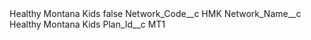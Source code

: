 <?xml version="1.0" encoding="UTF-8"?>
<CustomMetadata xmlns="http://soap.sforce.com/2006/04/metadata" xmlns:xsi="http://www.w3.org/2001/XMLSchema-instance" xmlns:xsd="http://www.w3.org/2001/XMLSchema">
    <label>Healthy Montana Kids</label>
    <protected>false</protected>
    <values>
        <field>Network_Code__c</field>
        <value xsi:type="xsd:string">HMK</value>
    </values>
    <values>
        <field>Network_Name__c</field>
        <value xsi:type="xsd:string">Healthy Montana Kids</value>
    </values>
    <values>
        <field>Plan_Id__c</field>
        <value xsi:type="xsd:string">MT1</value>
    </values>
</CustomMetadata>
